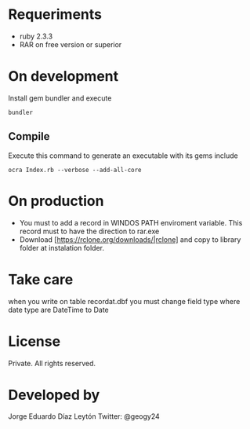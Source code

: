 # Requeriments
- ruby 2.3.3
- RAR on free version or superior

# On development
Install gem bundler and execute

```
bundler
```

## Compile
Execute this command to generate an executable with its gems include

```
ocra Index.rb --verbose --add-all-core
```

# On production
- You must to add a record in WINDOS PATH enviroment variable. This record must to have the direction to rar.exe
- Download [https://rclone.org/downloads/|rclone] and copy to library folder at instalation folder.

# Take care
when you write on table recordat.dbf you must change field type where date type
are DateTime to Date

# License

Private. All rights reserved.

# Developed by

Jorge Eduardo Díaz Leytón
Twitter: @geogy24